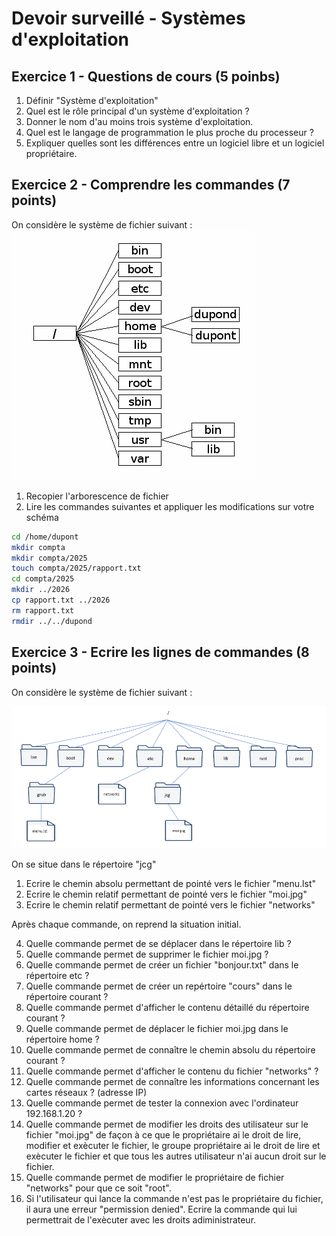 # Devoir surveillé - Systèmes d'exploitation

## Exercice 1 - Questions de cours (5 poinbs)
1. Définir "Système d'exploitation"
2. Quel est le rôle principal d'un système d'exploitation ?
3. Donner le nom d'au moins trois système d'exploitation.
4. Quel est le langage de programmation le plus proche du processeur ?
5. Expliquer quelles sont les différences entre un logiciel libre et un logiciel propriétaire.

## Exercice 2 - Comprendre les commandes (7 points)
On considère le système de fichier suivant :
![arbo](./media/arborescence.gif)

1. Recopier l'arborescence de fichier
2. Lire les commandes suivantes et appliquer les modifications sur votre schéma

```bash
cd /home/dupont
mkdir compta
mkdir compta/2025
touch compta/2025/rapport.txt
cd compta/2025
mkdir ../2026
cp rapport.txt ../2026
rm rapport.txt
rmdir ../../dupond
```

## Exercice 3 - Ecrire les lignes de commandes (8 points)
On considère le système de fichier suivant :

![arbo2](./media/arse2_arbo.png)

On se situe dans le répertoire "jcg"

1. Ecrire le chemin absolu permettant de pointé vers le fichier "menu.lst"
2. Ecrire le chemin relatif permettant de pointé vers le fichier "moi.jpg"
3. Ecrire le chemin relatif permettant de pointé vers le fichier "networks"

Après chaque commande, on reprend la situation initial.

4. Quelle commande permet de se déplacer dans le répertoire lib ?
5. Quelle commande permet de supprimer le fichier moi.jpg ?
6. Quelle commande permet de créer un fichier "bonjour.txt" dans le répertoire etc ?
7. Quelle commande permet de créer un repértoire "cours" dans le répertoire courant ?
8. Quelle commande permet d'afficher le contenu détaillé du répertoire courant ?
9. Quelle commande permet de déplacer le fichier moi.jpg dans le répertoire home ?
10. Quelle commande permet de connaître le chemin absolu du répertoire courant ?
11. Quelle commande permet d'afficher le contenu du fichier "networks" ?
12. Quelle commande permet de connaître les informations concernant les cartes réseaux ? (adresse IP)
13. Quelle commande permet de tester la connexion avec l'ordinateur 192.168.1.20 ?
14. Quelle commande permet de modifier les droits des utilisateur sur le fichier "moi.jpg" de façon à ce que le propriétaire ai le droit de lire, modifier et exècuter le fichier, le groupe propriétaire ai le droit de lire et exècuter le fichier et que tous les autres utilisateur n'ai aucun droit sur le fichier.
15. Quelle commande permet de modifier le propriétaire de fichier "networks" pour que ce soit "root".
16. Si l'utilisateur qui lance la commande n'est pas le propriétaire du fichier, il aura une erreur "permission denied". Ecrire la commande qui lui permettrait de l'exècuter avec les droits adiministrateur.